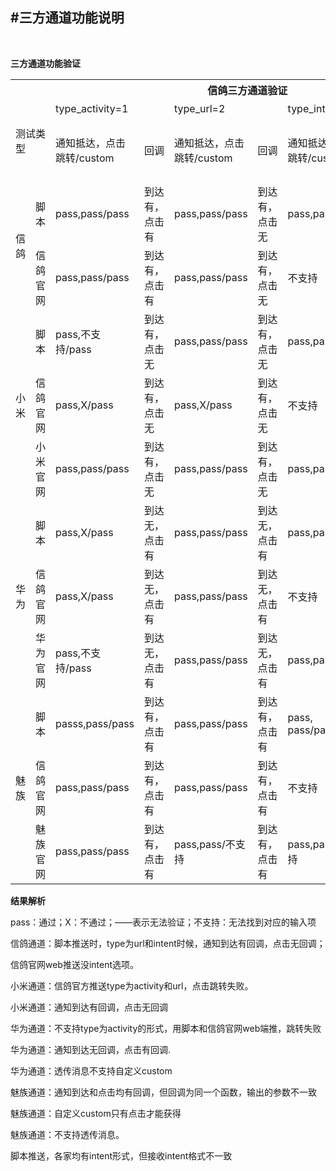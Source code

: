 #三方通道功能说明
-------------
<br>

__三方通道功能验证__

 
<table class="tg">
  <tr>
    <th class="tg-c3ow" colspan="14">信鸽三方通道验证</th>
  </tr>
  <tr>
    <td class="tg-us36" rowspan="2" colspan="2">测试类型</td>
    <td class="tg-us36" colspan="2">type_activity=1</td>  
    <td class="tg-us36" colspan="2">type_url=2</td> 
    <td class="tg-us36" colspan="2">type_intent=3</td>
    <td class="tg-us36" colspan="2">透传消息</td>
  </tr>
  <tr>
    <td class="tg-us36">通知抵达，点击跳转/custom</td>
    <td class="tg-us36">回调</td>
    <td class="tg-us36">通知抵达，点击跳转/custom</td>
    <td class="tg-us36">回调</td>
    <td class="tg-us36">通知抵达，点击跳转/custom</td>
    <td class="tg-us36">回调</td>
    <td class="tg-us36">消息抵达/custom</td>
    <td class="tg-us36">回调（仅到达）</td>
  </tr>
  <tr>
    <td class="tg-us36" rowspan="2">信鸽</td>
    <td class="tg-us36">脚本</td>
    <td class="tg-us36">pass,pass/pass</td>
    <td class="tg-us36">到达有，点击有</td>
    <td class="tg-us36">pass,pass/pass</td>
    <td class="tg-us36">到达有，点击无</td>
    <td class="tg-us36">pass,pass/pass</td>
    <td class="tg-us36">到达有，点击无</td>
    <td class="tg-us36">pass/pass</td>
    <td class="tg-us36">有回调</td>
  </tr>
  <tr>
    <td class="tg-us36">信鸽官网</td>
    <td class="tg-us36">pass,pass/pass</td>
    <td class="tg-us36">到达有，点击有</td>
    <td class="tg-us36">pass,pass/pass</td>
    <td class="tg-us36">到达有，点击无</td>
    <td class="tg-us36" colspan="2">不支持</td>
    <td class="tg-us36">pass/pass</td>
    <td class="tg-us36">有回调</td>
  </tr>
  <tr>
    <td class="tg-us36" rowspan="3">小米</td>
    <td class="tg-us36">脚本</td>
    <td class="tg-us36">pass,不支持/pass</td>
    <td class="tg-us36">到达有，点击无</td>
    <td class="tg-us36">pass,pass/pass</td>
    <td class="tg-us36">到达有，点击无</td>
    <td class="tg-us36">pass,pass/pass</td>
    <td class="tg-us36">到达有，点击无</td>
    <td class="tg-us36">pass/pass</td>
    <td class="tg-us36">有回调</td>
  </tr>
  <tr>
    <td class="tg-us36">信鸽官网</td>
    <td class="tg-us36">pass,X/pass</td>
    <td class="tg-us36">到达有，点击无</td>
    <td class="tg-us36">pass,X/pass</td>
    <td class="tg-us36">到达有，点击无</td>
    <td class="tg-us36" colspan="2">不支持</td>
    <td class="tg-us36">pass/pass</td>
    <td class="tg-us36">有回调</td>
  </tr>
  <tr>
    <td class="tg-us36">小米官网</td>
    <td class="tg-us36">pass,pass/pass</td>
    <td class="tg-us36">到达有，点击无</td>
    <td class="tg-us36">pass,pass/pass</td>
    <td class="tg-us36">到达有，点击无</td>
    <td class="tg-us36">pass,pass/pass</td>
    <td class="tg-us36">到达有，点击无</td>
    <td class="tg-us36">pass/pass</td>
    <td class="tg-us36">有回调</td>
  </tr>
  <tr>
    <td class="tg-us36" rowspan="3">华为</td>
    <td class="tg-us36">脚本</td>
    <td class="tg-us36">pass,X/pass</td>
    <td class="tg-us36">到达无，点击有</td>
    <td class="tg-us36">pass,pass/pass</td>
    <td class="tg-us36">到达无，点击有</td>
    <td class="tg-us36">pass,pass/pass</td>
    <td class="tg-us36">达到无，点击有</td>
    <td class="tg-us36">pass/X</td>
    <td class="tg-us36">有回调</td>
  </tr>
  <tr>
    <td class="tg-us36">信鸽官网</td>
    <td class="tg-us36">pass,X/pass</td>
    <td class="tg-us36">到达无，点击有</td>
    <td class="tg-us36">pass,pass/pass</td>
    <td class="tg-us36">到达无，点击有</td>
    <td class="tg-us36" colspan="2">不支持</td>
    <td class="tg-us36">pass/X</td>
    <td class="tg-us36">有回调</td>
  </tr>
  <tr>
    <td class="tg-us36">华为官网</td>
    <td class="tg-us36">pass,不支持/pass</td>
    <td class="tg-us36">到达无，点击有</td>
    <td class="tg-us36">pass,pass/pass</td>
    <td class="tg-us36">到达无，点击有</td>
    <td class="tg-us36">pass,pass/pass</td>
    <td class="tg-us36">达到无，点击有</td>
    <td class="tg-us36">pass/不支持</td>
    <td class="tg-us36">有回调</td>
  </tr>
  <tr>
    <td class="tg-us36" rowspan="3">魅族</td>
    <td class="tg-us36">脚本</td>
    <td class="tg-us36">passs,pass/pass</td>
    <td class="tg-us36">到达有，点击有</td>
    <td class="tg-us36">pass,pass/pass</td>
    <td class="tg-us36">到达有，点击有</td>
    <td class="tg-us36">pass, pass/pass</td>
    <td class="tg-us36">达到有，点击有</td>
    <td class="tg-us36">X/X</td>
    <td class="tg-us36">――</td>
  </tr>
  <tr>
    <td class="tg-us36">信鸽官网</td>
    <td class="tg-us36">pass,pass/pass</td>
    <td class="tg-us36">到达有，点击有</td>
    <td class="tg-us36">pass,pass/pass</td>
    <td class="tg-us36">到达有，点击有</td>
    <td class="tg-us36" colspan="2">不支持</td>
    <td class="tg-us36">X/X</td>
    <td class="tg-us36">――</td>
  </tr>
  <tr>
    <td class="tg-us36">魅族官网</td>
    <td class="tg-us36">pass,pass/pass</td>
    <td class="tg-us36">到达有，点击有</td>
    <td class="tg-us36">pass,pass/不支持</td>
    <td class="tg-us36">到达有，点击有</td>
    <td class="tg-us36">pass,pass/不支持</td>
    <td class="tg-us36">到达无，点击有</td>
    <td class="tg-us36" colspan="2">不支持</td>
  </tr>
</table>




__结果解析__

pass：通过；X：不通过；――表示无法验证；不支持：无法找到对应的输入项

信鸽通道：脚本推送时，type为url和intent时候，通知到达有回调，点击无回调；

信鸽官网web推送没intent选项。

小米通道：信鸽官方推送type为activity和url，点击跳转失败。

小米通道：通知到达有回调，点击无回调

华为通道：不支持type为activity的形式，用脚本和信鸽官网web端推，跳转失败

华为通道：通知到达无回调，点击有回调.

华为通道：透传消息不支持自定义custom

魅族通道：通知到达和点击均有回调，但回调为同一个函数，输出的参数不一致

魅族通道：自定义custom只有点击才能获得

魅族通道：不支持透传消息。

脚本推送，各家均有intent形式，但接收intent格式不一致
